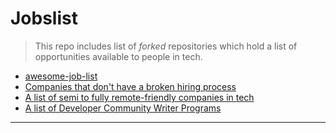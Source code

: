 # Jobslist

> This repo includes list of *forked* repositories which hold a list of opportunities available to people in tech. 

* [awesome-job-list](https://github.com/Uncodedtech/awesome-job-list)
* [Companies that don't have a broken hiring process](https://github.com/Uncodedtech/hiring-without-whiteboards)
* [A list of semi to fully remote-friendly companies in tech](https://github.com/Uncodedtech/remote-jobs)
* [A list of Developer Community Writer Programs](https://github.com/Uncodedtech/CommunityWriterPrograms)

-----------------------------------------------------
